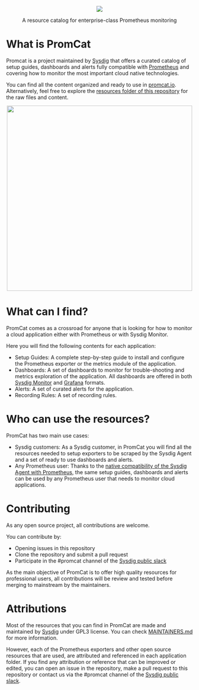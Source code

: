 <p align="center"><img  src="images/logo.svg"></p>
<p align="center">A resource catalog for enterprise-class Prometheus monitoring </p> 

# What is PromCat
Promcat is a project maintained by [Sysdig](http://sysdig.com) that offers a curated catalog of setup guides, dashboards and alerts fully compatible with [Prometheus](https://prometheus.io/) and covering how to monitor the most important cloud native technologies. 

You can find all the content organized and ready to use in [promcat.io](https://promcat.io). Alternatively, feel free to explore the [resources folder of this repository](resources) for the raw files and content.

<p align="center"><img width="500" src="images/promcat-screenshot.png"></p>

# What can I find?
PromCat comes as a crossroad for anyone that is looking for how to monitor a cloud application either with Prometheus or with Sysdig Monitor. 

Here you will find the following contents for each application: 
* Setup Guides: A complete step-by-step guide to install and configure the Prometheus exporter or the metrics module of the application.
* Dashboards: A set of dashboards to monitor for trouble-shooting and metrics exploration of the application. All dashboards are offered in both [Sysdig Monitor](https://sysdig.com/products/monitor/) and [Grafana](https://github.com/grafana/grafana) formats.
* Alerts: A set of curated alerts for the application.
* Recording Rules: A set of recording rules.

# Who can use the resources?
PromCat has two main use cases:
* Sysdig customers: As a Sysdig customer, in PromCat you will find all the resources needed to setup  exporters to be scraped by the Sysdig Agent and a set of ready to use dashboards and alerts.
* Any Prometheus user: Thanks to the [native compatibility of the Sysdig Agent with Prometheus](https://sysdig.com/opensource/prometheus/), the same setup guides, dashboards and alerts can be used by any Prometheus user that needs to monitor cloud applications.

# Contributing
As any open source project, all contributions are welcome. 

You can contribute by:
* Opening issues in this repository
* Clone the repository and submit a pull request
* Participate in the #promcat channel of the [Sysdig public slack](http://sysdig.slack.com)

As the main objective of PromCat is to offer high quality resources for professional users, all contributions will be review and tested before merging to mainstream by the maintainers.

# Attributions
Most of the resources that you can find in PromCat are made and maintained by [Sysdig](http://sysdig.com) under GPL3 license. You can check [MAINTAINERS.md](MAINTAINERS.md) for more information.

However, each of the Prometheus exporters and other open source resources that are used, are attributed and referenced in each application folder. If you find any attribution or reference that can be improved or edited, you can open an issue in the repository, make a pull request to this repository or contact us via the #promcat channel of the [Sysdig public slack](sysdig.slack.com).